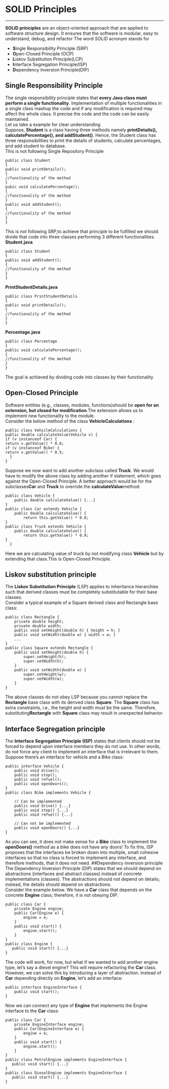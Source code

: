 #      SOLID Principles
- - -
**SOLID principles** are an object-oriented approach that are applied to software structure design. It  ensures that the software is modular, easy to understand, debug, and refactor
The word *SOLID* acronym stands for
* **S**ingle Responsibility Principle (SRP)
* **O**pen-Closed Principle (OCP)
* **L**iskov Substitution Principle(LCP)
* **I**nterface Segregation Principle(ISP)
* **D**ependency Inversion Principle(DIP)
## Single Responsibility Principle
The single responsibility principle states that **every Java class must perform a single functionality**.
Implementation of multiple functionalities in a single class mashup the code and if any modification is required may affect the whole class. 
It precise the code and the code can be easily maintained.
<br/>Let us take a example for clear understanding<br/>
Suppose, **Student** is a class having three methods namely **printDetails(), calculatePercentage(), and addStudent()**. Hence, the Student class has three responsibilities to print the details of students,
calculate percentages, and add student to database.<br/>
This is not following Single Repository Principle
    
    public class Student  
    {  
    public void printDetails();  
    {  
    //functionality of the method  
    }  
    pubic void calculatePercentage();  
    {  
    //functionality of the method  
    }  
    public void addStudent();  
    {  
    //functionality of the method  
    }
    }
This is not following SRP,to achieve that principle to be fulfilled we should divide that code into three classes performing 3 different functionalities.<br/>
**Student.java**

    public class Student  
    {  
    public void addStudent();  
    {  
    //functionality of the method  
    }  
    }  
**PrintStudentDetails.java**

    public class PrintStudentDetails  
    {  
    public void printDetails();  
    {  
    //functionality of the method  
    }  
    }  
**Percentage.java**

    public class Percentage  
    {  
    public void calculatePercentage();  
    {  
    //functionality of the method  
    }  
    }  
The goal is achieved by dividing code into classes by their functionality

## Open-Closed Principle
Software entities (e.g., classes, modules, functions)should be **open for an extension, but closed for modification**.The extension allows us to implement new functionality to the module.<br/>
Consider the below method of the class **VehicleCalculations** :<br/>
````
public class VehicleCalculations {
public double calculateValue(Vehicle v) {
if (v instanceof Car) {
return v.getValue() * 0.8;
if (v instanceof Bike) {
return v.getValue() * 0.5;
  }
}
````
Suppose we now want to add another subclass called **Truck**. We would have to modify the above class by adding another if statement, which goes against the Open-Closed Principle.
A better approach would be for the subclasses**Car** and **Truck** to override the **calculateValue**method:
````
public class Vehicle {
    public double calculateValue() {...}
}
public class Car extends Vehicle {
    public double calculateValue() {
        return this.getValue() * 0.8;
}
public class Truck extends Vehicle {
    public double calculateValue() {
        return this.getValue() * 0.9;
}
  }
````
Here we are calculating value of truck by not modifying class **Vehicle** but by extending that class.This is Open-Closed Principle.
## Liskov substitution principle
The **Liskov Substitution Principle** (LSP) applies to inheritance hierarchies such that derived classes must be completely substitutable for their base classes.<br/>
Consider a typical example of a Square derived class and Rectangle base class:
````
public class Rectangle {
    private double height;
    private double width;
    public void setHeight(double h) { height = h; }
    public void setWidht(double w) { width = w; }
    ...
}
public class Square extends Rectangle {
    public void setHeight(double h) {
        super.setHeight(h);
        super.setWidth(h);
    }
    public void setWidth(double w) {
        super.setHeight(w);
        super.setWidth(w);
    }
}
````
The above classes do not obey LSP because you cannot replace the **Rectangle** base class with its derived class **Square**. The **Square** class has extra constraints, i.e., the height and width 
must be the same. Therefore, substituting**Rectangle** with **Square** class may result in unexpected behavior.<br/>
## Interface Segregation principle 
The **Interface Segregation Principle (ISP)** states that clients should not be forced to depend upon interface members they do not use. In other 
words, do not force any client to implement an interface that is irrelevant to them.<br/>
Suppose there’s an interface for vehicle and a Bike class:
````
public interface Vehicle {
    public void drive();
    public void stop();
    public void refuel();
    public void openDoors();
}
public class Bike implements Vehicle {

    // Can be implemented
    public void drive() {...}
    public void stop() {...}
    public void refuel() {...}
    
    // Can not be implemented
    public void openDoors() {...}
}
````
As you can see, it does not make sense for a **Bike** class to implement the **openDoors()** method
as a bike does not have any doors! To fix this, ISP proposes that the interfaces be broken down 
into multiple, small cohesive interfaces so that no class is forced to implement any interface, and 
therefore methods, that it does not need.
##Dependency inversion principle
The Dependency Inversion Principle (DIP) states that we should depend on abstractions
(interfaces and abstract classes) instead of concrete implementations (classes). The abstractions should
not depend on details; instead, the details should depend on abstractions.<br/>
Consider the example below. We have a **Car** class that depends on the concrete **Engine** class; therefore, it
is not obeying DIP.
````
public class Car {
    private Engine engine;
    public Car(Engine e) {
        engine = e;
    }
    public void start() {
        engine.start();
    }
}
public class Engine {
   public void start() {...}
}
````
The code will work, for now, but what if we wanted to add another engine type, let’s say a diesel engine? This will require refactoring the **Car** class.
However, we can solve this by introducing a layer of abstraction. Instead of **Car** depending directly on **Engine**, let’s add an interface:
````
public interface EngineInterface {
    public void start();
}
````
Now we can connect any type of **Engine** that implements the Engine interface to the **Car** class:
````
public class Car {
    private EngineInterface engine;
    public Car(EngineInterface e) {
        engine = e;
    }
    public void start() {
        engine.start();
    }
}
public class PetrolEngine implements EngineInterface {
   public void start() {...}
}
public class DieselEngine implements EngineInterface {
   public void start() {...}
}
````